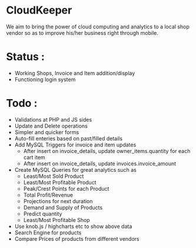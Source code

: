 CloudKeeper
===

We aim to bring the power of cloud computing and analytics to a local shop vendor so as to improve his/her business right through mobile.

Status :
==
* Working Shops, Invoice and Item addition/display
* Functioning login system

Todo : 
==
* Validations at PHP and JS sides
* Update and Delete operations
* Simpler and quicker forms 
* Auto-fill enteries based on past/filled details
* Add MySQL Triggers for invoice and item updates
  - After insert on invoice_details, update owner_items.quantity for each cart item
  - After insert on invoice_details, update invoices.invoice_amount
* Create MySQL Queries for great analytics such as 
  - Least/Most Sold Product
  - Least/Most Profitable Product
  - Peak/Crest Points for each Product
  - Total Profit/Revenue 
  - Projections for next duration
  - Demand and Supply of Products
  - Predict quantity 
  - Least/Most Profitable Shop
* Use knob.js / highcharts etc to show above data
* Search Engine for products 
* Compare Prices of products from different vendors
